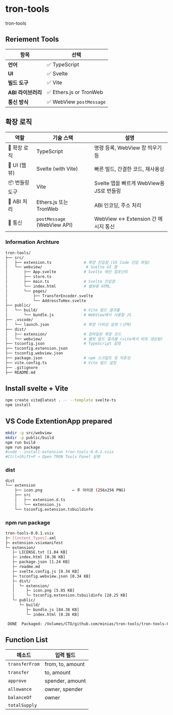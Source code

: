 # tron-tools

tron-tools

## Reriement Tools

| 항목            | 선택                      |
| ------------- | ----------------------- |
| **언어**        | ✅ TypeScript            |
| **UI**        | ✅ Svelte                |
| **빌드 도구**     | ✅ Vite                  |
| **ABI 라이브러리** | ✅ Ethers.js or TronWeb  |
| **통신 방식**     | ✅ WebView `postMessage` |

## 확장 로직

| 역할         | 기술 스택                       | 설명                             |
| ---------- | --------------------------- | ------------------------------ |
| 🧠 확장 로직   | TypeScript                  | 명령 등록, WebView 창 띄우기 등         |
| 🎨 UI (웹뷰) | Svelte (with Vite)          | 빠른 빌드, 간결한 코드, 재사용성            |
| 📦 번들링 도구  | Vite                        | Svelte 앱을 빠르게 WebView용 JS로 번들링 |
| 📜 ABI 처리  | Ethers.js 또는 TronWeb        | ABI 인코딩, 주소 처리                 |
| 🔌 통신      | `postMessage` (WebView API) | WebView <-> Extension 간 메시지 통신 |

### Information Archture

```sh
tron-tools/
├── src/
│   ├── extension.ts              # 확장 진입점 (VS Code 진입 파일)
│   └── webview/                   # Svelte UI 앱
│       ├── App.svelte            # Svelte 메인 컴포넌트
│       ├── store.ts
│       ├── main.ts               # Svelte 진입점
│       └── index.html            # 웹뷰용 HTML
│       └── pages/
│           ├── TransferEncoder.svelte
│           └── AddressToHex.svelte
├── public/
│   └── build/                    # Vite 빌드 결과물
│       └── bundle.js             # WebView에서 사용할 JS
├── .vscode/
│   └── launch.json               # 확장 디버깅 설정 (선택)
├── dist/
│   ├── extension/                # 컴파일된 확장 코드
│   └── webview/                  # 웹뷰 빌드 결과물 (vite에서 따로 생성됨)
├── tsconfig.json                 # TypeScript 설정
├── tsconfig.extension.json
├── tsconfig.webview.json
├── package.json                  # npm 스크립트 및 의존성
├── vite.config.ts                # Vite 빌드 설정
├── .gitignore
├── README.md
```

## Install svelte + Vite

```sh
npm create vite@latest . -- --template svelte-ts
npm install
```

## VS Code ExtentionApp prepared

```sh
mkdir -p src/webview
mkdir -p public/build
npm run build
npm run package
#code --install-extension tron-tools-0.0.1.vsix
#Ctrl+Shift+P → Open TRON Tools Panel 실행
```

### dist

```sh
dist
└── extension
    ├── icon.png             ← 주 아이콘 (256x256 PNG)
    ├── src
    │   ├── extension.d.ts
    │   └── extension.js
    └── tsconfig.extension.tsbuildinfo
```

### npm run package

```sh
tron-tools-0.0.1.vsix
├─ [Content_Types].xml
├─ extension.vsixmanifest
└─ extension/
   ├─ LICENSE.txt [1.04 KB]
   ├─ index.html [0.36 KB]
   ├─ package.json [1.24 KB]
   ├─ readme.md
   ├─ svelte.config.js [0.34 KB]
   ├─ tsconfig.webview.json [0.34 KB]
   ├─ dist/
   │  └─ extension/
   │     ├─ icon.png [5.85 KB]
   │     └─ tsconfig.extension.tsbuildinfo [28.25 KB]
   └─ public/
      └─ build/
         ├─ bundle.js [84.38 KB]
         └─ index.html [0.26 KB]

 DONE  Packaged: /Volumes/CTO/github.com/minias/tron-tools/tron-tools-0.0.1.vsix (12 files, 47.68 KB)
```

## Function List

| 메소드            | 입력 필드            |
| -------------- | ---------------- |
| `transferFrom` | from, to, amount |
| `transfer`     | to, amount       |
| `approve`      | spender, amount  |
| `allowance`    | owner, spender   |
| `balanceOf`    | owner            |
| `totalSupply`  |                  |
